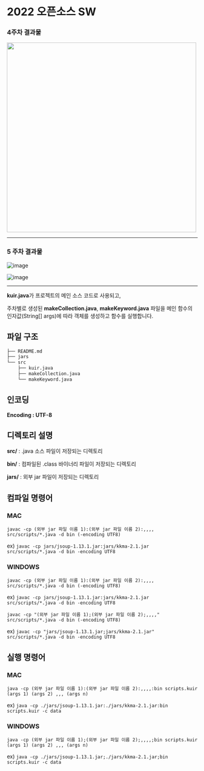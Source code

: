 # 2022 오픈소스 SW

### 4주차 결과물

<p align="left">
  <img src="https://user-images.githubusercontent.com/83503188/160270177-0aee789e-f884-4c9b-aa3c-653425cab33e.png" width="500px" />
</p>

------------

### 5 주차 결과물

![image](https://user-images.githubusercontent.com/83503188/161425751-7dab9a52-68f8-4c05-baad-ab20411bc263.png)

![image](https://user-images.githubusercontent.com/83503188/161425771-8a30b4cb-7ac2-459e-b117-e804d5ecceac.png)

------------

**kuir.java**가 프로젝트의 메인 소스 코드로 사용되고,

주차별로 생성된 **makeCollection.java**, **makeKeyword.java** 파일을 메인 함수의 인자값(String[] args)에 따라 객체를 생성하고 함수를 실행합니다.


## 파일 구조

```bash
├── README.md
├── jars
└── src
    ├── kuir.java
    ├── makeCollection.java
    └── makeKeyword.java
``` 

## 인코딩

**Encoding : UTF-8**

## 디렉토리 설명

**src/** : .java 소스 파일이 저장되는 디렉토리

**bin/** : 컴파일된 .class 바이너리 파일이 저장되는 디렉토리

**jars/** : 외부 jar 파일이 저장되는 디렉토리

## 컴파일 명령어

### MAC

`javac -cp (외부 jar 파일 이름 1):(외부 jar 파일 이름 2):,,,, src/scripts/*.java -d bin (-encoding UTF8)`

ex) `javac -cp jars/jsoup-1.13.1.jar:jars/kkma-2.1.jar src/scripts/*.java -d bin -encoding UTF8`

### WINDOWS

`javac -cp (외부 jar 파일 이름 1):(외부 jar 파일 이름 2):,,,, src/scripts/*.java -d bin (-encoding UTF8)`

ex) `javac -cp jars/jsoup-1.13.1.jar:jars/kkma-2.1.jar src/scripts/*.java -d bin -encoding UTF8`

`javac -cp "(외부 jar 파일 이름 1);(외부 jar 파일 이름 2);,,,," src/scripts/*.java -d bin (-encoding UTF8)`

ex) `javac -cp "jars/jsoup-1.13.1.jar;jars/kkma-2.1.jar" src/scripts/*.java -d bin -encoding UTF8`

## 실행 명령어

### MAC

`java -cp (외부 jar 파일 이름 1):(외부 jar 파일 이름 2):,,,,:bin scripts.kuir (args 1) (args 2) ,,, (args n)`

ex) `java -cp ./jars/jsoup-1.13.1.jar:./jars/kkma-2.1.jar:bin scripts.kuir -c data`

### WINDOWS

`java -cp (외부 jar 파일 이름 1);(외부 jar 파일 이름 2);,,,,;bin scripts.kuir (args 1) (args 2) ,,, (args n)`

ex) `java -cp ./jars/jsoup-1.13.1.jar;./jars/kkma-2.1.jar;bin scripts.kuir -c data`
